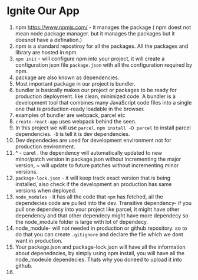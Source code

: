 # Ignite Our App

1. npm https://www.npmjs.com/ - it manages the package ( npm doest not mean node package manager. but it manages the packages but it doesnot have a defination.)
2. npm is a standard repostiroy for all the packages. All the packages and library are hosted in npm.
3. `npm init` - will configure npm into your project, it will create a configuration json file `package.json` with all the configuration required by npm.
4. package are also known as dependencies.
5. Most important package in our project is bundler.
6. bundler is basically makes our project or packages to be ready for production deployment. like clean, minimized code. A bundler is a development tool that combines many JavaScript code files into a single one that is production-ready loadable in the browser. 
7. examples of bundler are webpack, parcel etc
8. `create-react-app` uses webpack behind the seen.
9. In this project we will use `parcel`. `npm install -D parcel` to install parcel dependencies. `-D` is tell it is dev dependencies.
10. Dev dependecies are used for development environment not for production environment.
11. ^ - caret . the dependency will automatically updated to new minor/patch version in package.json without incrementing the major version, ~ will update to future patches without incrementing minor versions.
12. `package-lock.json` - it will keep track exact version that is being installed, also check if the development an production has same versions when deployed.
13. `node_modules` - it has all the code that `npm` has fetched, all the dependecies code are pulled into the dev. Transitive dependency- if you pull one dependecy into your project like parcel, it might have other dependency and that other dependecy might have more dependecy so the node_module folder is large with lot of dependecy.
14. node_module- will not needed in production or github repository. so to do that you can create `.gitignore` and declare the file which we dont want in production.
15. Your package.json and package-lock.json will have all the information about depenedncies, by simply using npm install, you will have all the node_modeule dependecies. Thats why you doneed to upload it into github.
16.  
